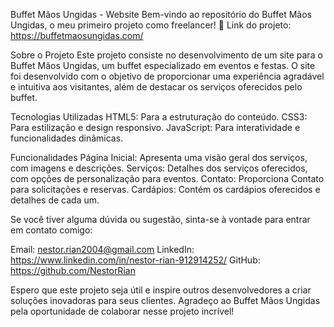 Buffet Mãos Ungidas - Website
Bem-vindo ao repositório do Buffet Mãos Ungidas, o meu primeiro projeto como freelancer! 🎉
Link do projeto: https://buffetmaosungidas.com/

Sobre o Projeto
Este projeto consiste no desenvolvimento de um site para o Buffet Mãos Ungidas, um buffet especializado em eventos e festas. O site foi desenvolvido com o objetivo de proporcionar uma experiência agradável e intuitiva aos visitantes, além de destacar os serviços oferecidos pelo buffet.

Tecnologias Utilizadas
HTML5: Para a estruturação do conteúdo.
CSS3: Para estilização e design responsivo.
JavaScript: Para interatividade e funcionalidades dinâmicas.

Funcionalidades
Página Inicial: Apresenta uma visão geral dos serviços, com imagens e descrições.
Serviços: Detalhes dos serviços oferecidos, com opções de personalização para eventos.
Contato: Proporciona Contato para solicitações e reservas.
Cardápios: Contém os cardápios oferecidos e detalhes de cada um.



Se você tiver alguma dúvida ou sugestão, sinta-se à vontade para entrar em contato comigo:

Email: nestor.rian2004@gmail.com
LinkedIn: https://www.linkedin.com/in/nestor-rian-912914252/
GitHub: https://github.com/NestorRian

Espero que este projeto seja útil e inspire outros desenvolvedores a criar soluções inovadoras para seus clientes. Agradeço ao Buffet Mãos Ungidas pela oportunidade de colaborar nesse projeto incrível!

